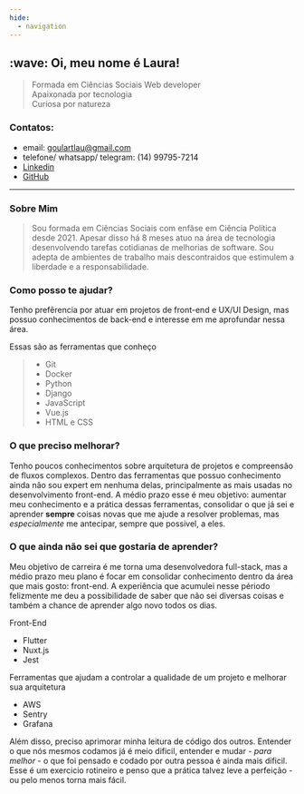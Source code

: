 ```yaml
---
hide:
  - navigation
---
```

<h2> :wave: Oi, meu nome é Laura! </h2>


> Formada em Ciências Sociais
> Web developer <br>
> Apaixonada por tecnologia <br>
> Curiosa por natureza


### Contatos:
- email: goulartlau@gmail.com
- telefone/ whatsapp/ telegram: (14) 99795-7214
- [Linkedin](https://www.linkedin.com/in/laura-fernandes-do-nascimento-66b0a725a/)
- [GitHub](https://github.com/launasci) 

----

### Sobre Mim

> Sou formada em Ciências Sociais com enfâse em Ciência Política desde 2021.
> Apesar disso há 8 meses atuo na área de tecnologia desenvolvendo tarefas cotidianas de melhorias de software. 
> Sou adepta de ambientes de trabalho mais descontraidos que estimulem a liberdade e a responsabilidade.

### Como posso te ajudar?

Tenho prefêrencia por atuar em projetos de front-end e UX/UI Design, mas possuo conhecimentos de back-end e interesse em me aprofundar nessa área. <br>

Essas são as ferramentas que conheço
> <ul>
>   <li>Git</li>
>   <li>Docker</li>
>   <li>Python</li>
>   <li>Django</li>
>   <li>JavaScript</li>
>   <li>Vue.js</li>
>   <li>HTML e CSS</li>
> </ul>

### O que preciso melhorar?

Tenho poucos conhecimentos sobre arquitetura de projetos e compreensão de fluxos complexos. 
Dentro das ferramentas que possuo conhecimento ainda não sou expert em nenhuma delas, principalmente as mais usadas no desenvolvimento front-end. A médio prazo esse é meu objetivo: aumentar meu conhecimento e a prática dessas ferramentas, consolidar o que já sei e aprender **sempre** coisas novas que me ajude a resolver problemas, mas *especialmente* me antecipar, sempre que possivel, a eles.

### O que ainda não sei que gostaria de aprender?

Meu objetivo de carreira é me torna uma desenvolvedora full-stack, mas a médio prazo meu plano é focar em consolidar conhecimento dentro da área que mais gosto: front-end. A experiência que acumulei nesse périodo felizmente me deu a possibilidade de saber que não sei diversas coisas e também a chance de aprender algo novo todos os dias. 

Front-End
<ul>
  <li>Flutter</li>
  <li>Nuxt.js</li>
  <li>Jest</li>
</ul>

Ferramentas que ajudam a controlar a qualidade de um projeto e melhorar sua arquitetura
<ul>
  <li>AWS</li>
  <li>Sentry</li>
  <li>Grafana</li>
</ul>

Além disso, preciso aprimorar minha leitura de código dos outros. Entender o que nós mesmos codamos já é meio dificil, entender e mudar - *para melhor* - o que foi pensado e codado por outra pessoa é ainda mais dificil. Esse é um exercicio rotineiro e penso que a prática talvez leve a perfeição - ou pelo menos torna mais fácil. 









